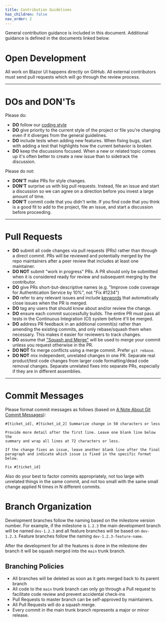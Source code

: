 ```yaml
---
title: Contribution Guidelines
has_children: false
nav_order: 2
---
```


General contribution guidance is included in this document. Additional guidance is defined in the documents linked below.

# Open Development

All work on Blazor UI happens directly on GitHub. All external contributors must send pull requests which will go through the review process.

---

# DOs and DON'Ts

Please do:

- **DO** follow our [coding style](#coding-guidelines)
- **DO** give priority to the current style of the project or file you're changing even if it diverges from the general guidelines.
- **DO** include tests when adding new features. When fixing bugs, start with adding a test that highlights how the current behavior is broken.
- **DO** keep the discussions focused. When a new or related topic comes up it's often better to create a new issue than to sidetrack the discussion.

Please do not:

- **DON'T** make PRs for style changes.
- **DON'T** surprise us with big pull requests. Instead, file an issue and start a discussion so we can agree on a direction before you invest a large amount of time.
- **DON'T** commit code that you didn't write. If you find code that you think is a good fit to add to the project, file an issue, and start a discussion before proceeding.

---

# Pull Requests

- **DO** submit all code changes via pull requests (PRs) rather than through a direct commit. PRs will be reviewed and potentially merged by the repo maintainers after a peer review that includes at least one maintainer.
- **DO NOT** submit "work in progress" PRs. A PR should only be submitted when it is considered ready for review and subsequent merging by the contributor.
- **DO** give PRs short-but-descriptive names (e.g. "Improve code coverage for Authentication Service by 10%", not "Fix #1234")
- **DO** refer to any relevant issues and include [keywords](https://help.github.com/articles/closing-issues-via-commit-messages/) that automatically close issues when the PR is merged.
- **DO** tag any users that should know about and/or review the change.
- **DO** ensure each commit successfully builds. The entire PR must pass all tests in the Continuous Integration (CI) system before it'll be merged.
- **DO** address PR feedback in an additional commit(s) rather than amending the existing commits, and only rebase/squash them when necessary. This makes it easier for reviewers to track changes.
- **DO** assume that ["Squash and Merge"](https://github.com/blog/2141-squash-your-commits) will be used to merge your commit unless you request otherwise in the PR.
- **DO NOT** fix merge conflicts using a merge commit. Prefer `git rebase`.
- **DO NOT** mix independent, unrelated changes in one PR. Separate real product/test code changes from larger code formatting/dead code removal changes. Separate unrelated fixes into separate PRs, especially if they are in different assemblies.

---

# Commit Messages

Please format commit messages as follows (based on [A Note About Git Commit Messages](http://tbaggery.com/2008/04/19/a-note-about-git-commit-messages.html)):

```
#[ticket_id], #[ticket_id_2] Summarize change in 50 characters or less

Provide more detail after the first line. Leave one blank line below the
summary and wrap all lines at 72 characters or less.

If the change fixes an issue, leave another blank line after the final
paragraph and indicate which issue is fixed in the specific format
below.

Fix #[ticket_id]
```

Also do your best to factor commits appropriately, not too large with unrelated things in the same commit, and not too small with the same small change applied N times in N different commits.

# Branch Organization

Development branches follow the naming based on the milestone version number. For example, if the milestone is `1.2.3` the main development branch will be named `dev-1.2.3` and all feature branches will be based on `dev-1.2.3`. Feature branches follow the naming `dev-1.2.3-feature-name`.

After the development for all the features is done in the milestone dev branch it will be squash merged into the `main` trunk branch.

## Branching Policies

- All branches will be deleted as soon as it gets merged back to its parent branch
- All code to the `main` trunk branch can only go through a Pull request to facilitate code review and prevent accidental check-ins
- Pull Requests to master branch can be self-approved by maintainers.
- All Pull Requests will do a squash merge.
- Every commit in the main trunk branch represents a major or minor release.
